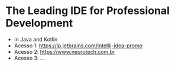 # The Leading IDE for Professional Development
- in Java and Kotlin
- Acesso 1: https://lp.jetbrains.com/intellij-idea-promo 
- Acesso 2: https://www.neurotech.com.br
- Acesso 3: ...
